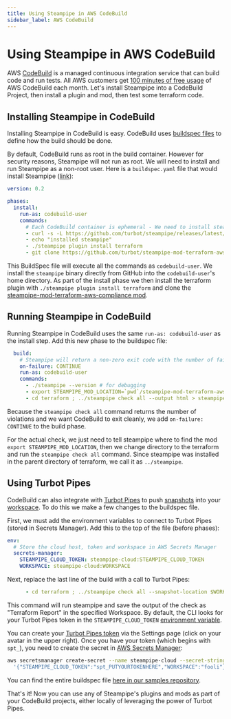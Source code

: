```yaml
---
title: Using Steampipe in AWS CodeBuild
sidebar_label: AWS CodeBuild
---
```


# Using Steampipe in AWS CodeBuild

AWS [CodeBuild](https://aws.amazon.com/codebuild/) is a managed continuous integration service that can build code and run tests. All AWS customers get [100 minutes of free usage](https://aws.amazon.com/codebuild/pricing/?loc=ft#Free_Tier) of AWS CodeBuild each month. Let's install Steampipe into a CodeBuild Project, then install a plugin and mod, then test some terraform code.

## Installing Steampipe in CodeBuild

Installing Steampipe in CodeBuild is easy. CodeBuild uses [buildspec files](https://docs.aws.amazon.com/codebuild/latest/userguide/build-spec-ref.html) to define how the build should be done.

By default, CodeBuild runs as root in the build container. However for security reasons, Steampipe will not run as root. We will need to install and run Steampipe as a non-root user. Here is a `buildspec.yaml` file that would install Steampipe ([link](https://github.com/turbot/steampipe-samples/blob/main/all/aws-codebuild/steampipe-buildspec.yaml)):

```yaml
version: 0.2

phases:
  install:
    run-as: codebuild-user
    commands:
      # Each CodeBuild container is ephemeral - We need to install steampipe every time
      - curl -s -L https://github.com/turbot/steampipe/releases/latest/download/steampipe_linux_amd64.tar.gz | tar -xzf -
      - echo "installed steampipe"
      - ./steampipe plugin install terraform
      - git clone https://github.com/turbot/steampipe-mod-terraform-aws-compliance.git
```

This BuildSpec file will execute all the commands as `codebuild-user`. We install the `steampipe` binary directly from GitHub into the `codebuild-user`'s home directory. As part of the install phase we then install the terraform plugin with `./steampipe plugin install terraform` and clone the [steampipe-mod-terraform-aws-compliance mod](https://github.com/turbot/steampipe-mod-terraform-aws-compliance).

## Running Steampipe in CodeBuild

Running Steampipe in CodeBuild uses the same `run-as: codebuild-user` as the install step. Add this new phase to the buildspec file:

```yaml
  build:
    # Steampipe will return a non-zero exit code with the number of failed checks
    on-failure: CONTINUE
    run-as: codebuild-user
    commands:
      - ./steampipe --version # for debugging
      - export STEAMPIPE_MOD_LOCATION=`pwd`/steampipe-mod-terraform-aws-compliance
      - cd terraform ; ../steampipe check all --output html > steampipe_report.html

```

Because the `steampipe check all` command returns the number of violations and we want CodeBuild to exit cleanly, we add `on-failure: CONTINUE` to the build phase.

For the actual check, we just need to tell steampipe where to find the mod `export STEAMPIPE_MOD_LOCATION`, then we change directory to the terraform and run the  `steampipe check all` command. Since steampipe was installed in the parent directory of terraform, we call it as `../steampipe`.


## Using Turbot Pipes

CodeBuild can also integrate with [Turbot Pipes](https://turbot.com/pipes/docs) to push [snapshots](https://steampipe.io/docs/snapshots/overview) into your [workspace](https://turbot.com/pipes/docs/workspaces). To do this we make a few changes to the buildspec file.

First, we must add the environment variables to connect to Turbot Pipes (stored in Secrets Manager). Add this to the top of the file (before phases):
```yaml
env:
  # Store the cloud host, token and workspace in AWS Secrets Manager
  secrets-manager:
    STEAMPIPE_CLOUD_TOKEN: steampipe-cloud:STEAMPIPE_CLOUD_TOKEN
    WORKSPACE: steampipe-cloud:WORKSPACE
```

Next, replace the last line of the build with a call to Turbot Pipes:
```yaml
      - cd terraform ; ../steampipe check all --snapshot-location $WORKSPACE --snapshot --snapshot-title "Terraform Report"
```
This command will run steampipe and save the output of the check as "Terraform Report" in the specified Workspace. By default, the CLI looks for your Turbot Pipes token in the `STEAMPIPE_CLOUD_TOKEN` [environment variable](https://steampipe.io/docs/reference/env-vars/overview).

You can create your [Turbot Pipes token](https://turbot.com/pipes/docs/profile#tokens) via the Settings page (click on your avatar in the upper right). Once you have your token (which begins with `spt_`), you need to create the secret in [AWS Secrets Manager](https://aws.amazon.com/secrets-manager/):
```bash
aws secretsmanager create-secret --name steampipe-cloud --secret-string \
  '{"STEAMPIPE_CLOUD_TOKEN":"spt_PUTYOURTOKENHERE","WORKSPACE":"fooli"}'
```

You can find the entire buildspec file [here in our samples repository](https://github.com/turbot/steampipe-samples/blob/main/all/aws-codebuild/steampipe-cloud-buildspec.yaml).


That's it! Now you can use any of Steampipe's plugins and mods as part of your CodeBuild projects, either locally of leveraging the power of Turbot Pipes.

